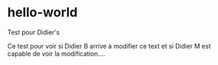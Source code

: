 # hello-world
Test pour Didier's

Ce test pour voir si Didier B arrive à modifier ce text et si Didier M est capable de voir la modification....

